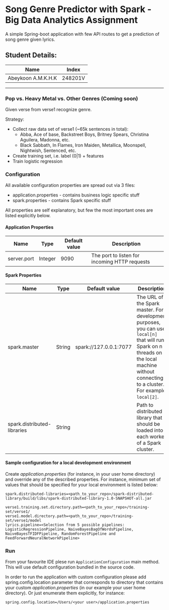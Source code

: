 
# Song Genre Predictor with Spark - Big Data Analytics Assignment
A simple Spring-boot application with few API routes to get a prediction of song genre given lyrics.

## Student Details:
| Name               | Index   |
|--------------------|---------|
| Abeykoon A.M.K.H.K | 248201V |

---

### Pop vs. Heavy Metal vs. Other Genres (Coming soon)
Given verse from verse1 recognize genre.

Strategy:
* Collect raw data set of verse1 (~65k sentences in total):
    * Abba, Ace of base, Backstreet Boys, Britney Spears, Christina Aguilera, Madonna, etc.
    * Black Sabbath, In Flames, Iron Maiden, Metallica, Moonspell, Nightwish, Sentenced, etc.
* Create training set, i.e. label (0|1) + features
* Train logistic regression


### Configuration
All available configuration properties are spread out via 3 files:
* application.properties - contains business logic specific stuff
* spark.properties - contains Spark specific stuff

All properties are self explanatory, but few the most important ones are listed explicitly below.

#### Application Properties
| Name | Type | Default value | Description |
| ---- | ---- | ------------- | ----------- |
| server.port | Integer | 9090 | The port to listen for incoming HTTP requests |

#### Spark Properties
| Name | Type | Default value | Description |
| ---- | ---- | ------------- | ----------- |
| spark.master | String | spark://127.0.0.1:7077 | The URL of the Spark master. For development purposes, you can use `local[n]` that will run Spark on n threads on the local machine without connecting to a cluster. For example, `local[2]`. |
|spark.distributed-libraries | String | | Path to distributed library that should be loaded into each worker of a Spark cluster. |

#### Sample configuration for a local development environment
Create *application.properties* (for instance, in your user home directory) and override any of the described properties.
For instance, minimum set of values that should be specified for your local environment is listed below:

```
spark.distributed-libraries=<path_to_your_repo>/spark-distributed-library/build/libs/spark-distributed-library-1.0-SNAPSHOT-all.jar

verse1.training.set.directory.path=<path_to_your_repo>/training-set/verse1/
verse1.model.directory.path=<path_to_your_repo>/training-set/verse1/model
lyrics.pipeline=<Selection from 5 possible pipelines: LogisticRegressionPipeline, NaiveBayesBagOfWordsPipeline, NaiveBayesTFIDFPipeline, RandomForestPipeline and FeedForwardNeuralNetworkPipeline>

```

### Run

From your favourite IDE plese run `ApplicationConfiguration` main method.
This will use default configuration bundled in the source code.

In order to run the application with custom configuration please add spring.config.location parameter that corresponds to directory that contains your custom *application.properties* (in our example your user home directory). Or just enumerate them explicitly, for instance:
```
spring.config.location=/Users/<your user>/application.properties
```
